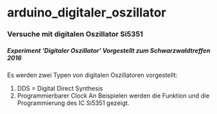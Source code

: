 # arduino_digitaler_oszillator
### Versuche mit digitalen Oszillator Si5351
#####  Experiment 'Digitaler Oszillator'    Vorgestellt zum Schwarzwaldtreffen 2016
Es werden zwei Typen von digitalen Oszillatoren vorgestellt:
1. DDS = Digital Direct Synthesis
2. Programmierbarer Clock
   An Beispielen werden die Funktion und die Programmierung des IC Si5351 gezeigt.
